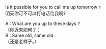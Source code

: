 
is it possible for you to call me up tomorrow﹖  
明天你可不可以打电话给我啊?

A : What are you up to these days ?   
（你近来如何？ ）   
B : Same old, same old.  
（还是老样子。）  




